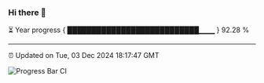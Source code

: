 ### Hi there 👋

⏳ Year progress { ███████████████████████████▁▁▁ } 92.28 %

---

⏰ Updated on Tue, 03 Dec 2024 18:17:47 GMT

![Progress Bar CI](https://github.com/liununu/liununu/workflows/Progress%20Bar%20CI/badge.svg)
